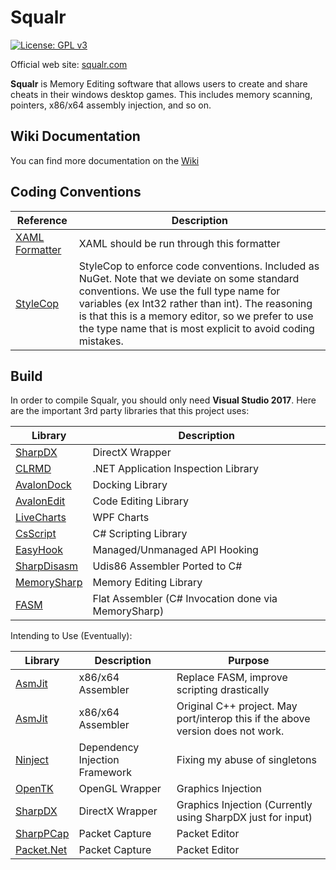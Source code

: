 # Squalr

[![License: GPL v3](https://img.shields.io/badge/License-GPL%20v3-blue.svg)](http://www.gnu.org/licenses/gpl-3.0)

Official web site: [squalr.com](https://www.squalr.com)

**Squalr** is Memory Editing software that allows users to create and share cheats in their windows desktop games. This includes memory scanning, pointers, x86/x64 assembly injection, and so on.

## Wiki Documentation

You can find more documentation on the [Wiki](https://github.com/Squalr/Squalr/wiki)

## Coding Conventions
Reference | Description 
--- | ---
[XAML Formatter](https://marketplace.visualstudio.com/items?itemName=TeamXavalon.XAMLStyler) | XAML should be run through this formatter
[StyleCop](https://github.com/StyleCop/StyleCop) | StyleCop to enforce code conventions. Included as NuGet. Note that we deviate on some standard conventions. We use the full type name for variables (ex Int32 rather than int). The reasoning is that this is a memory editor, so we prefer to use the type name that is most explicit to avoid coding mistakes.

## Build

In order to compile Squalr, you should only need **Visual Studio 2017**. Here are the important 3rd party libraries that this project uses:

Library | Description 
--- | ---
[SharpDX](https://github.com/sharpdx/SharpDX) | DirectX Wrapper
[CLRMD](https://github.com/Microsoft/clrmd) | .NET Application Inspection Library
[AvalonDock](https://avalondock.codeplex.com/) | Docking Library
[AvalonEdit](https://github.com/icsharpcode/AvalonEdit) | Code Editing Library
[LiveCharts](https://github.com/beto-rodriguez/Live-Charts) | WPF Charts
[CsScript](https://github.com/oleg-shilo/cs-script) | C# Scripting Library
[EasyHook](https://github.com/EasyHook/EasyHook) | Managed/Unmanaged API Hooking
[SharpDisasm](https://github.com/spazzarama/SharpDisasm) | Udis86 Assembler Ported to C#
[MemorySharp](https://github.com/ZenLulz/MemorySharp) | Memory Editing Library
[FASM](https://flatassembler.net/) | Flat Assembler (C# Invocation done via MemorySharp)

Intending to Use (Eventually):

Library | Description | Purpose
--- | --- | ---
[AsmJit](https://github.com/hypeartist/AsmJit) | x86/x64 Assembler | Replace FASM, improve scripting drastically
[AsmJit](https://github.com/asmjit/asmjit) | x86/x64 Assembler | Original C++ project. May port/interop this if the above version does not work.
[Ninject](https://github.com/ninject/Ninject) | Dependency Injection Framework | Fixing my abuse of singletons
[OpenTK](https://github.com/opentk/opentk) | OpenGL Wrapper | Graphics Injection
[SharpDX](https://github.com/sharpdx/SharpDX) | DirectX Wrapper | Graphics Injection (Currently using SharpDX just for input)
[SharpPCap](https://github.com/chmorgan/sharppcap) | Packet Capture | Packet Editor
[Packet.Net](https://github.com/antmicro/Packet.Net) | Packet Capture | Packet Editor